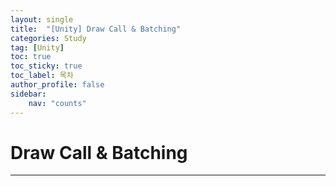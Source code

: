 ```yaml
---
layout: single
title:  "[Unity] Draw Call & Batching"
categories: Study
tag: [Unity]
toc: true 
toc_sticky: true 
toc_label: 목차    
author_profile: false
sidebar:
    nav: "counts"
---
```


# Draw Call & Batching

---

<br>



<br>
